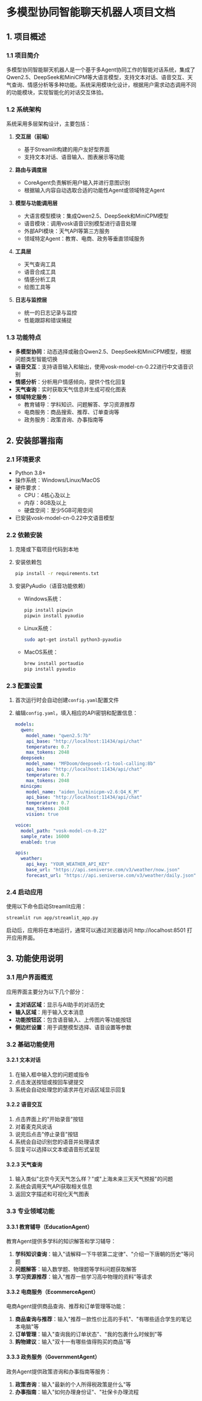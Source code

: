 # 多模型协同智能聊天机器人项目文档

## 1. 项目概述

### 1.1 项目简介

多模型协同智能聊天机器人是一个基于多Agent协同工作的智能对话系统，集成了Qwen2.5、DeepSeek和MiniCPM等大语言模型，支持文本对话、语音交互、天气查询、情感分析等多种功能。系统采用模块化设计，根据用户需求动态调用不同的功能模块，实现智能化的对话交互体验。

### 1.2 系统架构

系统采用多层架构设计，主要包括：

1. **交互层（前端）**
   - 基于Streamlit构建的用户友好型界面
   - 支持文本对话、语音输入、图表展示等功能

2. **路由与调度层**
   - CoreAgent负责解析用户输入并进行意图识别
   - 根据输入内容自动选取合适的功能性Agent或领域特定Agent

3. **模型与功能调用层**
   - 大语言模型模块：集成Qwen2.5、DeepSeek和MiniCPM模型
   - 语音模块：调用vosk语音识别模型进行语音处理
   - 外部API模块：天气API等第三方服务
   - 领域特定Agent：教育、电商、政务等垂直领域服务

4. **工具层**
   - 天气查询工具
   - 语音合成工具
   - 情感分析工具
   - 绘图工具等

5. **日志与监控层**
   - 统一的日志记录与监控
   - 性能跟踪和错误捕捉

### 1.3 功能特点

- **多模型协同**：动态选择或融合Qwen2.5、DeepSeek和MiniCPM模型，根据问题类型智能切换
- **语音交互**：支持语音输入和输出，使用vosk-model-cn-0.22进行中文语音识别
- **情感分析**：分析用户情感倾向，提供个性化回复
- **天气查询**：实时获取天气信息并生成可视化图表
- **领域特定服务**：
  - 教育辅导：学科知识、问题解答、学习资源推荐
  - 电商服务：商品搜索、推荐、订单查询等
  - 政务服务：政策咨询、办事指南等

## 2. 安装部署指南

### 2.1 环境要求

- Python 3.8+
- 操作系统：Windows/Linux/MacOS
- 硬件要求：
  - CPU：4核心及以上
  - 内存：8GB及以上
  - 硬盘空间：至少5GB可用空间
- 已安装vosk-model-cn-0.22中文语音模型

### 2.2 依赖安装

1. 克隆或下载项目代码到本地

2. 安装依赖包
   ```bash
   pip install -r requirements.txt
   ```

3. 安装PyAudio（语音功能依赖）
   - Windows系统：
     ```bash
     pip install pipwin
     pipwin install pyaudio
     ```
   - Linux系统：
     ```bash
     sudo apt-get install python3-pyaudio
     ```
   - MacOS系统：
     ```bash
     brew install portaudio
     pip install pyaudio
     ```

### 2.3 配置设置

1. 首次运行时会自动创建`config.yaml`配置文件

2. 编辑`config.yaml`，填入相应的API密钥和配置信息：
   ```yaml
   models:
     qwen:
       model_name: "qwen2.5:7b"
       api_base: "http://localhost:11434/api/chat"
       temperature: 0.7
       max_tokens: 2048
     deepseek:
       model_name: "MFDoom/deepseek-r1-tool-calling:8b"
       api_base: "http://localhost:11434/api/chat"
       temperature: 0.7
       max_tokens: 2048
     minicpm:
       model_name: "aiden_lu/minicpm-v2.6:Q4_K_M"
       api_base: "http://localhost:11434/api/chat"
       temperature: 0.7
       max_tokens: 2048
       vision: true
   
   voice:
     model_path: "vosk-model-cn-0.22"
     sample_rate: 16000
     enabled: true
   
   apis:
     weather:
       api_key: "YOUR_WEATHER_API_KEY"
       base_url: "https://api.seniverse.com/v3/weather/now.json"
       forecast_url: "https://api.seniverse.com/v3/weather/daily.json"
   ```

### 2.4 启动应用

使用以下命令启动Streamlit应用：

```bash
streamlit run app/streamlit_app.py
```

启动后，应用将在本地运行，通常可以通过浏览器访问 http://localhost:8501 打开应用界面。

## 3. 功能使用说明

### 3.1 用户界面概览

应用界面主要分为以下几个部分：

- **主对话区域**：显示与AI助手的对话历史
- **输入区域**：用于输入文本消息
- **功能按钮区**：包含语音输入、上传图片等功能按钮
- **侧边栏设置**：用于调整模型选择、语音设置等参数

### 3.2 基础功能使用

#### 3.2.1 文本对话

1. 在输入框中输入您的问题或指令
2. 点击发送按钮或按回车键提交
3. 系统会自动处理您的请求并在对话区域显示回复

#### 3.2.2 语音交互

1. 点击界面上的"开始录音"按钮
2. 对着麦克风说话
3. 说完后点击"停止录音"按钮
4. 系统会自动识别您的语音并处理请求
5. 回复可以选择以文本或语音形式呈现

#### 3.2.3 天气查询

1. 输入类似"北京今天天气怎么样？"或"上海未来三天天气预报"的问题
2. 系统会调用天气API获取相关信息
3. 返回文字描述和可视化天气图表

### 3.3 专业领域功能

#### 3.3.1 教育辅导（EducationAgent）

教育Agent提供多学科的知识解答和学习辅导：

1. **学科知识查询**：输入"请解释一下牛顿第二定律"、"介绍一下唐朝的历史"等问题
2. **问题解答**：输入数学题、物理题等学科问题获取解答
3. **学习资源推荐**：输入"推荐一些学习高中物理的资料"等请求

#### 3.3.2 电商服务（EcommerceAgent）

电商Agent提供商品查询、推荐和订单管理等功能：

1. **商品查询与推荐**：输入"推荐一款性价比高的手机"、"有哪些适合学生的笔记本电脑"等
2. **订单管理**：输入"查询我的订单状态"、"我的包裹什么时候到"等
3. **购物建议**：输入"双十一有哪些值得购买的商品"等

#### 3.3.3 政务服务（GovernmentAgent）

政务Agent提供政策咨询和办事指南等服务：

1. **政策咨询**：输入"最新的个人所得税政策是什么"等
2. **办事指南**：输入"如何办理身份证"、"社保卡办理流程